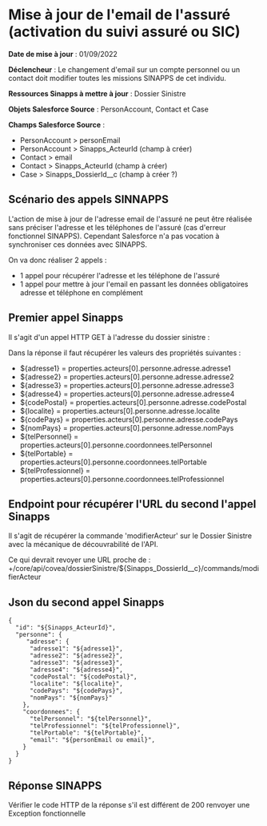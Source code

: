 #  Mise à jour de l'email de l'assuré (activation du suivi assuré ou SIC)

**Date de mise à jour** : 01/09/2022

**Déclencheur** : Le changement d'email sur un compte personnel ou un contact doit modifier toutes les missions SINAPPS de cet individu.

**Ressources Sinapps à mettre à jour** : Dossier Sinistre

**Objets Salesforce Source** : PersonAccount, Contact et Case

**Champs Salesforce Source** : 
- PersonAccount > personEmail
- PersonAccount > Sinapps_ActeurId (champ à créer)
- Contact > email
- Contact > Sinapps_ActeurId (champ à créer)
- Case > Sinapps_DossierId__c (champ à créer ?)

## Scénario des appels SINNAPPS 
L'action de mise à jour de l'adresse email de l'assuré ne peut être réalisée sans préciser l'adresse et les téléphones de l'assuré (cas d'erreur fonctionnel SINAPPS).
Cependant Salesforce n'a pas vocation à synchroniser ces données avec SINAPPS. 

On va donc réaliser 2 appels :
- 1 appel pour récupérer l'adresse et les téléphone de l'assuré
- 1 appel pour mettre à jour l'email en passant les données obligatoires adresse et téléphone en complément

## Premier appel Sinapps
Il s'agit d'un appel HTTP GET à l'adresse du dossier sinistre :

Dans la réponse il faut récupérer les valeurs des propriétés suivantes :
- ${adresse1} = properties.acteurs[0].personne.adresse.adresse1
- ${adresse2} = properties.acteurs[0].personne.adresse.adresse2
- ${adresse3} = properties.acteurs[0].personne.adresse.adresse3
- ${adresse4} = properties.acteurs[0].personne.adresse.adresse4
- ${codePostal} = properties.acteurs[0].personne.adresse.codePostal
- ${localite} = properties.acteurs[0].personne.adresse.localite
- ${codePays} = properties.acteurs[0].personne.adresse.codePays
- ${nomPays} = properties.acteurs[0].personne.adresse.nomPays
- ${telPersonnel} = properties.acteurs[0].personne.coordonnees.telPersonnel
- ${telPortable} = properties.acteurs[0].personne.coordonnees.telPortable
- ${telProfessionnel} = properties.acteurs[0].personne.coordonnees.telProfessionnel

## Endpoint pour récupérer l'URL du second l'appel Sinapps

Il s'agit de récupérer la commande 'modifierActeur' sur le Dossier Sinistre avec la mécanique de découvrabilité de l'API.

Ce qui devrait revoyer une URL proche de : 
<baseUrl>+/core/api/covea/dossierSinistre/${Sinapps_DossierId__c}/commands/modifierActeur

## Json du second appel Sinapps

```
{
  "id": "${Sinapps_ActeurId}",
  "personne": {
     "adresse": {
      "adresse1": "${adresse1}",
      "adresse2": "${adresse2}",
      "adresse3": "${adresse3}",
      "adresse4": "${adresse4}",
      "codePostal": "${codePostal}",
      "localite": "${localite}",
      "codePays": "${codePays}",
      "nomPays": "${nomPays}"
    },
    "coordonnees": {
      "telPersonnel": "${telPersonnel}",
      "telProfessionnel": "${telProfessionnel}",
      "telPortable": "${telPortable}",
      "email": "${personEmail ou email}",
    }
  }
}
```

## Réponse SINAPPS
Vérifier le code HTTP de la réponse s'il est différent de 200 renvoyer une Exception fonctionnelle

